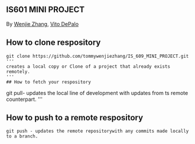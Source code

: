 ## IS601 MINI PROJECT
By [Wenjie Zhang](), [Vito DePalo]()

## How to clone respository
```
git clone https://github.com/tommywenjiezhang/IS_609_MINI_PROJECT.git
'''
creates a local copy or Clone of a project that already exists remotely.
'''
## How to fetch your respository
```
git pull- updates the local line of development with updates from ts remote counterpart.
'''
## How to push to a remote respository
```
git push - updates the remote repositorywith any commits made locally to a branch.
```

